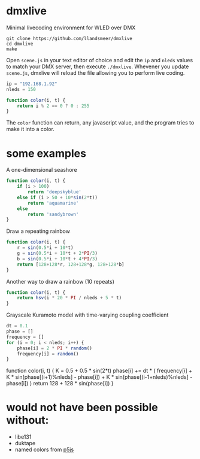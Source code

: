 # dmxlive

Minimal livecoding environment for WLED over DMX

```
git clone https://github.com/llandsmeer/dmxlive
cd dmxlive
make
```

Open `scene.js` in your text editor of choice
and edit the `ip` and `nleds` values to match
your DMX server, then execute `./dmxlive`.
Whevener you update `scene.js`, dmxlive will
reload the file allowing you to perform live coding.

```javascript
ip = "192.168.1.92"
nleds = 150

function color(i, t) {
    return i % 2 == 0 ? 0 : 255
}
```

The `color` function can return, any javascript value, and the program tries to make it into a color.

# some examples

A one-dimensional seashore

```javascript
function color(i, t) {
    if (i > 100)
        return 'deepskyblue'
    else if (i > 50 + 10*sin(2*t))
        return 'aquamarine'
    else
        return 'sandybrown'
}
```

Draw a repeating rainbow

```javascript
function color(i, t) {
    r = sin(0.5*i + 10*t)
    g = sin(0.5*i + 10*t + 2*PI/3)
    b = sin(0.5*i + 10*t + 4*PI/3)
    return [128+128*r, 128+128*g, 128+128*b]
}
```

Another way to draw a rainbow (10 repeats)

```javascript
function color(i, t) {
    return hsv(i * 20 * PI / nleds + 5 * t)
}
```

Grayscale Kuramoto model with time-varying coupling coefficient

```javascript
dt = 0.1
phase = []
frequency = []
for (i = 0; i < nleds; i++) {
    phase[i] = 2 * PI * random()
    frequency[i] = random()
}
```

function color(i, t) {
    K = 0.5 + 0.5 * sin(2*t)
    phase[i] += dt * (
        frequency[i] +
        K * sin(phase[(i+1)%nleds] - phase[i]) +
        K * sin(phase[(i-1+nleds)%nleds] - phase[i])
        )
    return 128 + 128 * sin(phase[i])
}

# would not have been possible without:

 - libe131
 - duktape
 - named colors from [p5js](https://github.com/processing/p5.js/blob/v1.4.1/src/color/p5.Color.js#L14)
